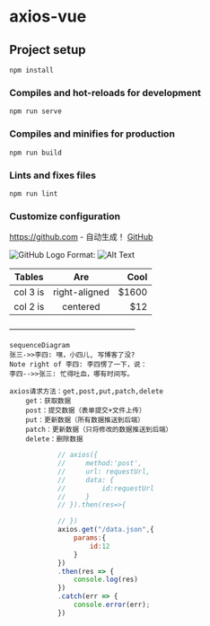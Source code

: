 # axios-vue

## Project setup
```
npm install
```

### Compiles and hot-reloads for development
```
npm run serve
```

### Compiles and minifies for production
```
npm run build
```

### Lints and fixes files
```
npm run lint
```

### Customize configuration
https://github.com - 自动生成！
[GitHub](https://github.com)


![GitHub Logo](/images/logo.png)
Format: ![Alt Text](url)



| Tables        | Are           | Cool  |
| ------------- |:-------------:| -----:|
| col 3 is      | right-aligned | $1600 |
| col 2 is      | centered      |   $12 |
————————————————


```mermaid
sequenceDiagram
张三->>李四: 嘿，小四儿, 写博客了没?
Note right of 李四: 李四愣了一下，说：
李四-->>张三: 忙得吐血，哪有时间写。
```
```
axios请求方法：get,post,put,patch,delete
    get：获取数据
    post：提交数据（表单提交+文件上传）
    put：更新数据（所有数据推送到后端）
    patch：更新数据（只将修改的数据推送到后端）
    delete：删除数据
```
```javascript {.line-numbers}
            // axios({
            //     method:'post',
            //     url: requestUrl,
            //     data: {
            //         id:requestUrl
            //     }
            // }).then(res=>{

            // })
            axios.get("/data.json",{
                params:{
                    id:12
                }
            })
            .then(res => {
                console.log(res)
            })
            .catch(err => {
                console.error(err); 
            })  
```
